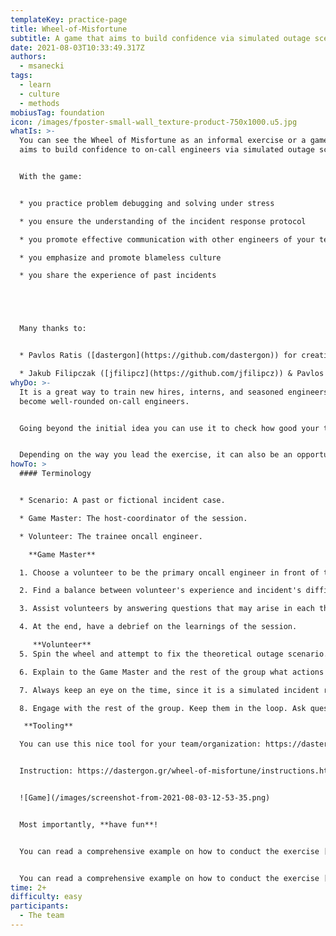 ```yaml
---
templateKey: practice-page
title: Wheel-of-Misfortune
subtitle: A game that aims to build confidence via simulated outage scenarios.
date: 2021-08-03T10:33:49.317Z
authors:
  - msanecki
tags:
  - learn
  - culture
  - methods
mobiusTag: foundation
icon: /images/fposter-small-wall_texture-product-750x1000.u5.jpg
whatIs: >-
  You can see the Wheel of Misfortune as an informal exercise or a game that
  aims to build confidence to on-call engineers via simulated outage scenarios. 


  With the game:


  * you practice problem debugging and solving under stress

  * you ensure the understanding of the incident response protocol

  * you promote effective communication with other engineers of your team and organization

  * you emphasize and promote blameless culture

  * you share the experience of past incidents





  Many thanks to:


  * Pavlos Ratis ([dastergon](https://github.com/dastergon)) for creating&publishing tooling for the game

  * Jakub Filipczak ([jfilipcz](https://github.com/jfilipcz)) & Pavlos Ratis ([dastergon](https://github.com/dastergon)) for discussion about the idea and how to extend it for other purposes
whyDo: >-
  It is a great way to train new hires, interns, and seasoned engineers to
  become well-rounded on-call engineers.


  Going beyond the initial idea you can use it to check how good your team or organization is prepared for unexpected events whatever it could be.


  Depending on the way you lead the exercise, it can also be an opportunity to verify your monitoring/alerting works the way you think it does
howTo: >
  #### Terminology


  * Scenario: A past or fictional incident case.

  * Game Master: The host-coordinator of the session.

  * Volunteer: The trainee oncall engineer.

    **Game Master** 

  1. Choose a volunteer to be the primary oncall engineer in front of the group.

  2. Find a balance between volunteer's experience and incident's difficulty.

  3. Assist volunteers by answering questions that may arise in each theoretical action or dashboard observation. Engage with the rest of the team and ask for different ways to debug the problem following the volunteer's explanation.Team members may be made available over time for assistance in various topics.

  4. At the end, have a debrief on the learnings of the session.

     **Volunteer**  
  5. Spin the wheel and attempt to fix the theoretical outage scenario.

  6. Explain to the Game Master and the rest of the group what actions you would take (lookup queries, checks in dashboards, etc.) to find the root causes, and eventually solve the incident.

  7. Always keep an eye on the time, since it is a simulated incident response scenario and not a routine troubleshooting process. During a real incident you might have an SLA or SLO breach and therefore you should take timing into account.

  8. Engage with the rest of the group. Keep them in the loop. Ask questions to different members depending on their expertise.

   **Tooling** 

  You can use this nice tool for your team/organization: https://dastergon.gr/wheel-of-misfortune/


  Instruction: https://dastergon.gr/wheel-of-misfortune/instructions.html


  ![Game](/images/screenshot-from-2021-08-03-12-53-35.png)


  Most importantly, **have fun**!


  You can read a comprehensive example on how to conduct the exercise [here](https://landing.google.com/sre/book/chapters/accelerating-sre-on-call.html#xref_training_disaster-rpg).


  You can read a comprehensive example on how to conduct the exercise [here](https://landing.google.com/sre/book/chapters/accelerating-sre-on-call.html#xref_training_disaster-rpg).
time: 2+
difficulty: easy
participants:
  - The team
---
```

